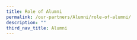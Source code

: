 ```yaml
---
title: Role of Alumni
permalink: /our-partners/Alumni/role-of-alumni/
description: ""
third_nav_title: Alumni
---
```

